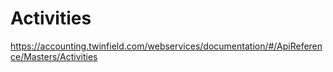 # Activities

https://accounting.twinfield.com/webservices/documentation/#/ApiReference/Masters/Activities
